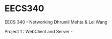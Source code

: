 EECS340
=======

EECS 340 - Networking
Dhrumil Mehta & Lei Wang

Project 1 : WebClient and Server
	- <insert description here>
 
